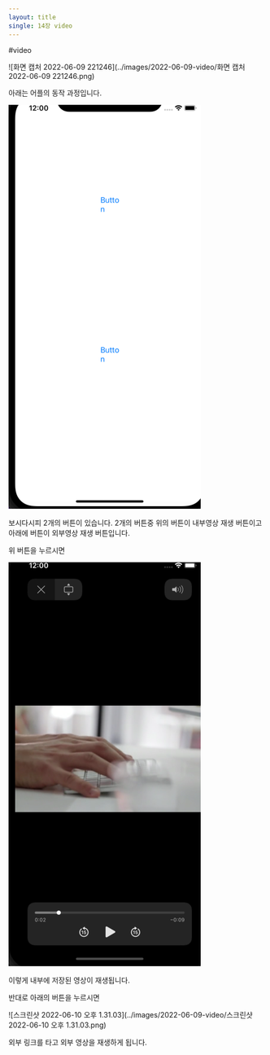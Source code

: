 ```yaml
---
layout:	title
single: 14장 video
---
```


#video

![화면 캡처 2022-06-09 221246](../images/2022-06-09-video/화면 캡처 2022-06-09 221246.png)

아래는 어플의 동작 과정입니다.

![14(1)](../images/2022-06-09-video/14(1)-16550428683392.png)

보시다시피 2개의 버튼이 있습니다. 2개의 버튼중 위의 버튼이 내부영상 재생 버튼이고 아래에 버튼이 외부영상 재생 버튼입니다.

위 버튼을 누르시면



![14(2)](../images/2022-06-09-video/14(2).png)

이렇게 내부에 저장된 영상이 재생됩니다.

반대로 아래의 버튼을 누르시면

![스크린샷 2022-06-10 오후 1.31.03](../images/2022-06-09-video/스크린샷 2022-06-10 오후 1.31.03.png)

외부 링크를 타고 외부 영상을 재생하게 됩니다.
